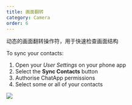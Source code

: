 ```yaml
---
title: 画面翻转
category: Camera
order: 6
---
```


动态的画面翻转操作符，用于快速检查画面结构

> 

To sync your contacts:

1. Open your *User Settings* on your phone app
2. Select the **Sync Contacts** button
3. Authorise ChatApp permissions
4. Select some or all of your contacts

![](//placehold.it/1400x900)